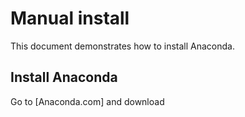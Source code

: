 # Manual install

This document demonstrates how to install Anaconda.


## Install Anaconda

Go to [Anaconda.com] and download